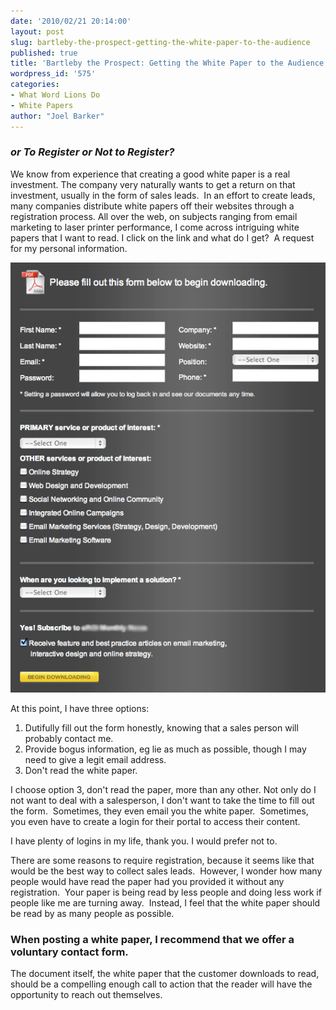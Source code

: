 ```yaml
---
date: '2010/02/21 20:14:00'
layout: post
slug: bartleby-the-prospect-getting-the-white-paper-to-the-audience
published: true
title: 'Bartleby the Prospect: Getting the White Paper to the Audience'
wordpress_id: '575'
categories:
- What Word Lions Do
- White Papers
author: "Joel Barker"
---
```


### _or To Register or Not to Register?_




We know from experience that creating a good white paper is a real investment. The company very naturally wants to get a return on that investment, usually in the form of sales leads.  In an effort to create leads, many companies distribute white papers off their websites through a registration process. All over the web, on subjects ranging from email marketing to laser printer performance, I come across intriguing white papers that I want to read. I click on the link and what do I get?  A request for my personal information.

![Typical white paper registration form](/img/WhitePaperRegister.png)

At this point, I have three options:

1. Dutifully fill out the form honestly, knowing that a sales person will probably contact me.
2. Provide bogus information, eg lie as much as possible, though I may need to give a legit email address.
3. Don't read the white paper.


I choose option 3, don't read the paper, more than any other. Not only do I not want to deal with a salesperson, I don't want to take the time to fill out the form.  Sometimes, they even email you the white paper.  Sometimes, you even have to create a login for their portal to access their content.

I have plenty of logins in my life, thank you. I would prefer not to.

There are some reasons to require registration, because it seems like that would be the best way to collect sales leads.  However, I wonder how many people would have read the paper had you provided it without any registration.  Your paper is being read by less people and doing less work if people like me are turning away.  Instead, I feel that the white paper should be read by as many people as possible.


### When posting a white paper, I recommend that we offer a voluntary contact form.


The document itself, the white paper that the customer downloads to read, should be a compelling enough call to action that the reader will have the opportunity to reach out themselves.
